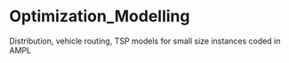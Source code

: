 # Optimization_Modelling
Distribution, vehicle routing, TSP models for small size instances coded in AMPL
